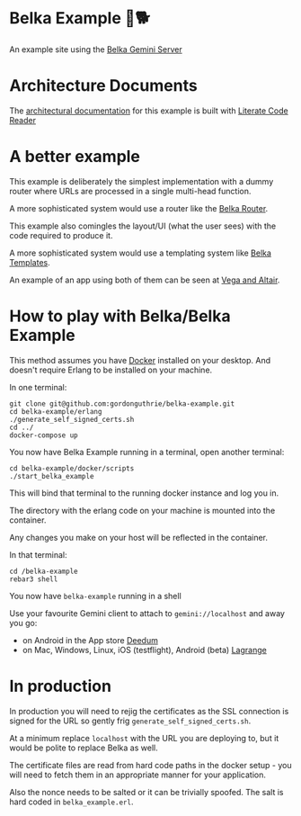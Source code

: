 # Belka Example  🚀🐕

An example site using the [Belka Gemini Server](https://github.com/gordonguthrie/belka)

# Architecture Documents

The [architectural documentation](https://gordonguthrie.github.io/belka_example) for this example is built with [Literate Code Reader](https://gordonguthrie.github.io/literatecodereader)


# A better example

This example is deliberately the simplest implementation with a dummy router where URLs are processed in a single multi-head function.

A more sophisticated system would use a router like the [Belka Router](https://github.com/gordonguthrie/belka-router).

This example also comingles the layout/UI (what the user sees) with the code required to produce it.

A more sophisticated system would use a templating system like [Belka Templates](https://github.com/gordonguthrie/belka-templates).

An example of an app using both of them can be seen at [Vega and Altair](https://github.com/gordonguthrie/vega_and_altair).

# How to play with Belka/Belka Example

This method assumes you have [Docker](https://www.docker.com/get-started/) installed on your desktop. And doesn't require Erlang to be installed on your machine.

In one terminal:

```
git clone git@github.com:gordonguthrie/belka-example.git
cd belka-example/erlang
./generate_self_signed_certs.sh
cd ../
docker-compose up
```

You now have Belka Example running in a terminal, open another terminal:

```
cd belka-example/docker/scripts
./start_belka_example
```

This will bind that terminal to the running docker instance and log you in.

The directory with the erlang code on your machine is mounted into the container.

Any changes you make on your host will be reflected in the container.

In that terminal:

```
cd /belka-example
rebar3 shell
```

You now have `belka-example` running in a shell

Use your favourite Gemini client to attach to `gemini://localhost` and away you go:
* on Android in the App store [Deedum](https://play.google.com/store/apps/details?id=ca.snoe.deedum&hl=en_GB&gl=US&pli=1)
* on Mac, Windows, Linux, iOS (testflight), Android (beta) [Lagrange](https://gmi.skyjake.fi/lagrange/)

# In production

In production you will need to rejig the certificates as the SSL connection is signed for the URL so gently frig `generate_self_signed_certs.sh`.

At a minimum replace `localhost` with the URL you are deploying to, but it would be polite to replace Belka as well.

The certificate files are read from hard code paths in the docker setup - you will need to fetch them in an appropriate manner for your application.

Also the nonce needs to be salted or it can be trivially spoofed. The salt is hard coded in `belka_example.erl`.

